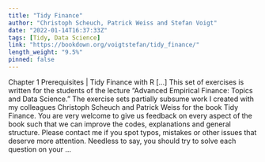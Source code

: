 ```yaml
---
title: "Tidy Finance"
author: "Christoph Scheuch, Patrick Weiss and Stefan Voigt"
date: "2022-01-14T16:37:33Z"
tags: [Tidy, Data Science]
link: "https://bookdown.org/voigtstefan/tidy_finance/"
length_weight: "9.5%"
pinned: false
---
```


Chapter 1 Prerequisites | Tidy Finance with R [...] This set of exercises is written for the students of the lecture “Advanced Empirical Finance: Topics and Data Science.”
The exercise sets partially subsume work I created with my colleagues Christoph Scheuch and Patrick Weiss for the book Tidy Finance. You are very welcome to give us feedback on every aspect of the book such that we can improve the codes, explanations and general structure. Please contact me if you spot typos, mistakes or other issues that deserve more attention. Needless to say, you should try to solve each question on your  ...
